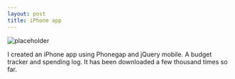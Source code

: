 ```yaml
---
layout: post
title: iPhone app
---
```


![placeholder](https://cloud.githubusercontent.com/assets/1637993/10108723/3861ef8a-6388-11e5-9f95-33b0380c8478.png "Large example image")

I created an iPhone app using Phonegap and jQuery mobile. A budget tracker and spending log. It has been downloaded a few thousand times so far.
